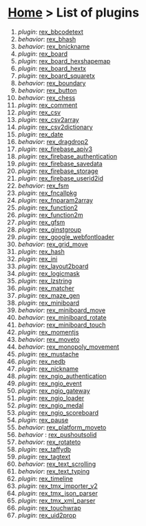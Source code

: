 # [Home](index.html) > List of plugins

1. *plugin*: [rex_bbcodetext](rex_bbcodetext.html)
2. *behavior*: [rex_bhash](rex.bhash.html)
3. *behavior*: [rex_bnickname](rex_bnickname.html)
4. *plugin*: [rex_board](rex_board.html)
5. *plugin*: [rex_board_hexshapemap](rex_board_hexshapemap.html)
6. *plugin*: [rex_board_hextx](rex_board_hextx.html)
7. *plugin*: [rex_board_squaretx](rex_board_squaretx.html)
8. *behavior*: [rex_boundary](rex_boundary.html)
9. *behavior*: [rex_button](rex_button.html)
10. *behavior*: [rex_chess](rex_chess.html)
11. *plugin*: [rex_comment](rex_comment.html)
12. *plugin*: [rex_csv](rex_csv.html)
13. *plugin*: [rex_csv2array](rex_csv2array.html)
14. *plugin*: [rex_csv2dictionary](rex_csv2dictionary.html)
15. *plugin*: [rex_date](rex_date.html)
16. *behavior*: [rex_dragdrop2](rex_dragdrop2.html)
17. *plugin*: [rex_firebase_apiv3](rex_firebase_apiv3.html)
18. *plugin*: [rex_firebase_authentication](rex_firebase_authentication.html)
19. *plugin*: [rex_firebase_savedata](rex_firebase_savedata.html)
20. *plugin*: [rex_firebase_storage](rex_firebase_storage.html)
21. *plugin*: [rex_firebase_userid2id](rex_firebase_userid2id.html)
22. *behavior*: [rex_fsm](rex_fsm.html)
23. *plugin*: [rex_fncallpkg](rex_fncallpkg.html)
24. *plugin*: [rex_fnparam2array](rex_fnparam2array.html)
25. *plugin*: [rex_function2](rex_function2.html)
26. *plugin*: [rex_function2m](rex_function2m.html)
27. *plugin*: [rex_gfsm](rex_gfsm.html)
28. *plugin*: [rex_ginstgroup](rex_ginstgroup.html)
29. *plugin*: [rex_google_webfontloader](rex_google_webfontloader.html)
30. *behavior*: [rex_grid_move](rex_grid_move.html)
31. *plugin*: [rex_hash](rex_hash.html)
32. *plugin*: [rex_ini](rex_ini.html)
33. *plugin*: [rex_layout2board](rex_layout2board.html)
34. *plugin*: [rex_logicmask](rex_logicmask.html)
35. *plugin*: [rex_lzstring](rex_lzstring.html)
36. *plugin*: [rex_matcher](rex_matcher.html)
37. *plugin*: [rex_maze_gen](rex_maze_gen.html)
38. *plugin*: [rex_miniboard](rex_miniboard.html)
39. *behavior*: [rex_miniboard_move](rex_miniboard_move.html)
40. *behavior*: [rex_miniboard_rotate](rex_miniboard_rotate.html)
41. *behavior*: [rex_miniboard_touch](rex_miniboard_touch.html)
42. *plugin*: [rex_momentjs](rex_momentjs.html)
43. *behavior*: [rex_moveto](rex_moveto.html)
44. *behavior*: [rex_monopoly_movement](rex_monopoly_movement.html)
45. *plugin*: [rex_mustache](rex_mustache.html)
46. *plugin*: [rex_nedb](rex_nedb.html)
47. *plugin*: [rex_nickname](rex_nickname.html)
48. *plugin*: [rex_ngio_authentication](rex_ngio_authentication.html)
49. *plugin*: [rex_ngio_event](rex_ngio_event.html)
50. *plugin*: [rex_ngio_gateway](rex_ngio_gateway.html)
51. *plugin*: [rex_ngio_loader](rex_ngio_loader.html)
52. *plugin*: [rex_ngio_medal](rex_ngio_medal.html)
53. *plugin*: [rex_ngio_scoreboard](rex_ngio_scoreboard.html)
54. *plugin*: [rex_pause](rex_pause.html)
55. *behavior*: [rex_platform_moveto](rex_platform_moveto.html)
56. *behavior* : [rex_pushoutsolid](rex_pushoutsolid.html)
57. *behavior*: [rex_rotateto](rex_rotateto.html)
58. *plugin*: [rex_taffydb](rex_taffydb.html)
59. *plugin*: [rex_tagtext](rex_tagtext.html)
60. *behavior*: [rex_text_scrolling](rex_text_scrolling.html)
61. *behavior*: [rex_text_typing](rex_text_typing.html)
62. *plugin*: [rex_timeline](rex_timeline.html)
63. *plugin*: [rex_tmx_importer_v2](rex_tmx_importer_v2.html)
64. *plugin*: [rex_tmx_json_parser](rex_tmx_json_parser.html)
65. *plugin*: [rex_tmx_xml_parser](rex_tmx_xml_parser.html)
66. *plugin*: [rex_touchwrap](rex_touchwrap.html)
67. *plugin*: [rex_uid2prop](rex_uid2prop.html)

